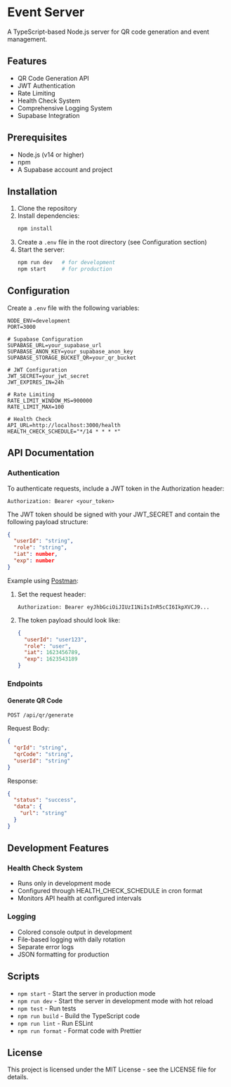 # Event Server

A TypeScript-based Node.js server for QR code generation and event management.

## Features

- QR Code Generation API
- JWT Authentication
- Rate Limiting
- Health Check System
- Comprehensive Logging System
- Supabase Integration

## Prerequisites

- Node.js (v14 or higher)
- npm
- A Supabase account and project

## Installation

1. Clone the repository
2. Install dependencies:
   ```bash
   npm install
   ```
3. Create a `.env` file in the root directory (see Configuration section)
4. Start the server:
   ```bash
   npm run dev   # for development
   npm start     # for production
   ```

## Configuration

Create a `.env` file with the following variables:

```env
NODE_ENV=development
PORT=3000

# Supabase Configuration
SUPABASE_URL=your_supabase_url
SUPABASE_ANON_KEY=your_supabase_anon_key
SUPABASE_STORAGE_BUCKET_QR=your_qr_bucket

# JWT Configuration
JWT_SECRET=your_jwt_secret
JWT_EXPIRES_IN=24h

# Rate Limiting
RATE_LIMIT_WINDOW_MS=900000
RATE_LIMIT_MAX=100

# Health Check
API_URL=http://localhost:3000/health
HEALTH_CHECK_SCHEDULE="*/14 * * * *"
```

## API Documentation

### Authentication

To authenticate requests, include a JWT token in the Authorization header:

```
Authorization: Bearer <your_token>
```

The JWT token should be signed with your JWT_SECRET and contain the following payload structure:
```json
{
  "userId": "string",
  "role": "string",
  "iat": number,
  "exp": number
}
```

Example using [Postman](https://www.postman.com/):
1. Set the request header:
   ```
   Authorization: Bearer eyJhbGciOiJIUzI1NiIsInR5cCI6IkpXVCJ9...
   ```
2. The token payload should look like:
   ```json
   {
     "userId": "user123",
     "role": "user",
     "iat": 1623456789,
     "exp": 1623543189
   }
   ```

### Endpoints

#### Generate QR Code
```http
POST /api/qr/generate
```

Request Body:
```json
{
  "qrId": "string",
  "qrCode": "string",
  "userId": "string"
}
```

Response:
```json
{
  "status": "success",
  "data": {
    "url": "string"
  }
}
```

## Development Features

### Health Check System
- Runs only in development mode
- Configured through HEALTH_CHECK_SCHEDULE in cron format
- Monitors API health at configured intervals

### Logging
- Colored console output in development
- File-based logging with daily rotation
- Separate error logs
- JSON formatting for production

## Scripts

- `npm start` - Start the server in production mode
- `npm run dev` - Start the server in development mode with hot reload
- `npm test` - Run tests
- `npm run build` - Build the TypeScript code
- `npm run lint` - Run ESLint
- `npm run format` - Format code with Prettier

## License

This project is licensed under the MIT License - see the LICENSE file for details.
